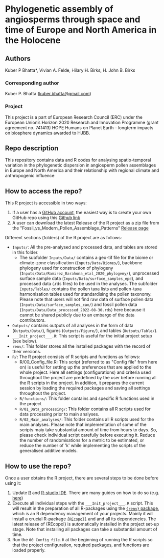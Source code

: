 # Phylogenetic assembly of angiosperms through space and time of Europe and North America in the Holocene

## Authors
Kuber P Bhatta*, Vivian A. Felde, Hilary H. Birks, H. John B. Birks

### Corresponding author
Kuber P. Bhatta (kuber.bhatta@gmail.com)

### Project
This project is a part of European Research Council (ERC) under the European Union’s Horizon 2020 Research and Innovation Programme (grant agreement no. 741413) HOPE Humans on Planet Earth – longterm impacts on biosphere dynamics awarded to HJBB.

## Repo description
This repository contains data and R codes for analysing spatio-temporal variation in the phylogenetic dispersion in angiosperm pollen assemblages in Europe and North America and their relationship with regional climate and anthropogenic influence

## How to access the repo?
This R project is accessible in two ways:
1. If a user has a [GitHub account](https://github.com/), the easiest way is to create your own GitHub repo using this [Github link](https://github.com/HOPE-UIB-BIO/Fossil_vs_Modern_Pollen_Assemblage_Patterns)
2. A user can download the latest Release of the R project as a zip file from the "Fossil_vs_Modern_Pollen_Assemblage_Patterns" [Release page](https://github.com/HOPE-UIB-BIO/Fossil_vs_Modern_Pollen_Assemblage_Patterns/releases)

Different sections (folders) of the R project are as follows:
- `Inputs/`: All the pre-analysed and processed data, and tables are stored in this folder.
  - The subfolder `Inputs/Data/` contains a geo-tif file for the biome or climate-zone classification (`Inputs/Data/Biomes/`), backbone phylogeny used for construction of phylogeny (`Inputs/Data/Ramirez_Barahona_etal_2020_phylogeny/`), unprocessed surface sample data (`Inputs/Data/surface_samples_epd`), and processed data (.rds files) to be used in the analyses. The subfolder `Inputs/Tables/` contains the pollen taxa lists and pollen-taxa harmonisation tables used for standardising the pollen taxonomy. 
Please note that users will not find raw data of surface pollen data (`Inputs/Data/surface_samples_cao/`) and fossil pollen data (`Inputs/Data/Data_processed_2022-08-30.rds`) here because it cannot be shared publicly due to an embargo of the data contributors. 
- `Outputs/` contains outputs of all analyses in the form of data (`Outputs/Data/`), figures (`Outputs/Figure/`), and tables (`Outputs/Table/`).
- `___Init_project___.R`: This script is useful for the initial project setup (see below).
- `renv/`: This folder stores all the installed packages with the record of their versions.
- `R/`: The R project consists of R scripts and functions as follows:
  - R/00_Config_file.R: This script (referred to as "Config file" from here on) is useful for setting up the preferences that are applied to the whole project. Here all settings (configurations) and criteria used throughout the project are predefined by the user before running all the R scripts in the project. In addition, it prepares the current session by loading the required packages and saving all settings throughout the project.
  - `R/functions/`: This folder contains and specific R functions used in the project
  - `R/01_Data_processing/`: This folder contains all R scripts used for data processing prior to main analyses. 
  - `R/02_Main_analyses/`: This folder contains all R scripts used for the main analyses. Please note that implementation of some of the scripts maiy take substantial amount of time from hours to days. So, please check individual script carefully before executing it. Reduce the number of randomisations for a metric to be estimated, or reduce the number of 'k' while implementing the scripts of the generalised additive models.
 
## How to use the repo?
Once a user obtains the R project, there are several steps to be done before using it:
1. Update [R](https://en.wikipedia.org/wiki/R_(programming_language)) and [R-studio IDE](https://posit.co/products/open-source/rstudio/). There are many guides on how to do so (e.g. [here](https://jennhuck.github.io/workshops/install_update_R.html))
2. Execute all individual steps with the `___Init_project___.R` script. This will result in the preparation of all R-packages using the [`{renv}` package](https://rstudio.github.io/renv/articles/renv.html), which is an R dependency management of your projects. Mainly it will install a crucial R-package [`{REcopol}`](https://github.com/HOPE-UIB-BIO/R-Ecopol-package) and and all its dependencies. The latest release of {REcopol} is automatically installed in the project set-up stage. Note that installing all packages can take a substantial amount of time.
3. Run the `00_Config_file.R` at the beginning of running the R scripts so that the project configuration, required packages, and functions are loaded properly.



